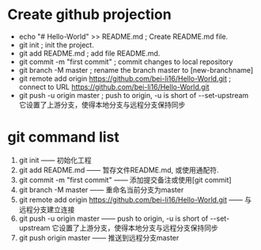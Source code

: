 # Create github projection

- echo "# Hello-World" >> README.md         ; Create README.md file.
- git init                                  ; init the project.
- git add README.md                         ; add file README.md.
- git commit -m "first commit"              ; commit changes to local repository
- git branch -M master                      ; rename the branch master to [new-branchname]
- git remote add origin <https://github.com/bei-li16/Hello-World.git>     ; connect to URL <https://github.com/bei-li16/Hello-World.git>
- git push -u origin master                 ; push to origin, -u is short of --set-upstream 它设置了上游分支，使得本地分支与远程分支保持同步

# git command list

1. git init —— 初始化工程
2. git add README.md —— 暂存文件README.md, 或使用通配符.
3. git commit -m "first commit" —— 添加提交备注或使用[git commit]
4. git branch -M master —— 重命名当前分支为master
5. git remote add origin <https://github.com/bei-li16/Hello-World.git> —— 与远程分支建立连接
6. git push -u origin master —— push to origin, -u is short of --set-upstream 它设置了上游分支，使得本地分支与远程分支保持同步
7. git push origin master —— 推送到远程分支master
